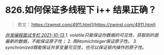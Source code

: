 <!--yml
category: 未分类
date: 0001-01-01 00:00:00
--->

# 826.如何保证多线程下 i++ 结果正确？

> 原文：[https://zwmst.com/4911.html](https://zwmst.com/4911.html)

   [ *并发编程面试专栏* ](https://zwmst.com/%e5%b9%b6%e5%8f%91%e7%bc%96%e7%a8%8b%e9%9d%a2%e8%af%95%e4%b8%93%e6%a0%8f)*[ <time datetime="2021-10-13T23:00:44+08:00"> 2021-10-13 </time> ](https://zwmst.com/4911.html)  1.  volatile只能保证你数据的可⻅性，获取到的是最新的数据，不能保证原⼦性；
2.  ⽤AtomicInteger保证原⼦性。
3.  synchronized既能保证共享变量可⻅性，也可以保证锁内操作的原⼦性。*